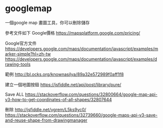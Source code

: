 # googlemap

一個google map 畫圖工具，你可以刪除儲存

參考文件如下
Google價格
https://mapsplatform.google.com/pricing/

Google官方文件
https://developers.google.com/maps/documentation/javascript/examples/marker-simple?hl=zh-tw
https://developers.google.com/maps/documentation/javascript/examples/drawing-tools


範例
http://bl.ocks.org/knownasilya/89a32e572989f0aff1f8

建立一個地圖按鈕
https://jsfiddle.net/api/post/library/pure/

Save ALL
https://stackoverflow.com/questions/32800664/google-map-api-v3-how-to-get-coordinates-of-all-shapes/32807644

刪除
http://jsfiddle.net/vgrem/L5ks9yc0/
https://stackoverflow.com/questions/32739660/google-maps-api-v3-save-and-reuse-shape-from-drawingmanager
